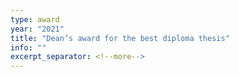 ```yaml
---
type: award
year: "2021"
title: "Dean’s award for the best diploma thesis"
info: ""
excerpt_separator: <!--more-->
---
```

<!--more-->

